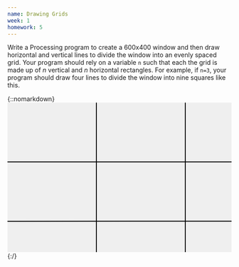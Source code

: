 ```yaml
---
name: Drawing Grids
week: 1
homework: 5
---
```

Write a Processing program to create a 600x400 window and then draw
horizontal and vertical lines to divide the window into an evenly
spaced grid.  Your program should rely on a variable `n` such that
each the grid is made up of _n_ vertical and _n_ horizontal rectangles.
 For example, if `n=3`, your program should draw four lines to divide
 the window into nine squares like this.

 {::nomarkdown}
<svg width="600" height=400>
  <rect width="600" height="400" fill="#efefef" />
  <polyline points="0,133.3333333 600,133.3333333" stroke="black" stroke-width="2px"/>
  <polyline points="200,0 200,400" stroke="black" stroke-width="2px"/>
  <polyline points="0,266.6666666 600,266.3333333" stroke="black" stroke-width="2px"/>
  <polyline points="400,0 400,400" stroke="black" stroke-width="2px"/>
</svg>
{:/}
